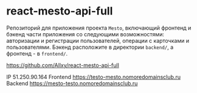 # react-mesto-api-full
Репозиторий для приложения проекта `Mesto`, включающий фронтенд и бэкенд части приложения со следующими возможностями: авторизации и регистрации пользователей, операции с карточками и пользователями. Бэкенд расположите в директории `backend/`, а фронтенд - в `frontend/`. 
  
https://github.com/Allxy/react-mesto-api-full

IP  51.250.90.164
Frontend  https://testo-mesto.nomoredomainsclub.ru
Backend  https://mesto-testo.nomoredomainsclub.ru